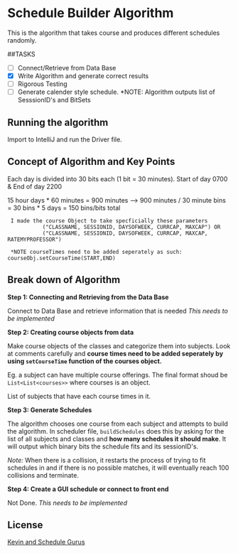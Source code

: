 # Schedule Builder Algorithm

This is the algorithm that takes course and produces different
schedules randomly.

##TASKS
- [ ] Connect/Retrieve from Data Base
- [X] Write Algorithm and generate correct results
- [ ] Rigorous Testing
- [ ] Generate calender style schedule. 
        *NOTE: Algorithm outputs list of SesssionID's and BitSets
## Running the algorithm

Import to IntelliJ and run the Driver file.

## Concept of Algorithm and Key Points
Each day is divided into 30 bits each (1 bit = 30 minutes). 
Start of day 0700 & End of day 2200

15 hour days * 60 minutes = 900 minutes --> 900 minutes / 30 minute bins = 30 bins * 5 days = 150 bins/bits total

     I made the course Object to take specficially these parameters
               ("CLASSNAME, SESSIONID, DAYSOFWEEK, CURRCAP, MAXCAP") OR
               ("CLASSNAME, SESSIONID, DAYSOFWEEK, CURRCAP, MAXCAP, RATEMYPROFESSOR")
               
     *NOTE courseTimes need to be added seperately as such: courseObj.setCourseTime(START,END)
     
 

## Break down of Algorithm
**Step 1: Connecting and Retrieving from the Data Base**

Connect to Data Base and retrieve information that is needed
*This needs to be implemented*

**Step 2: Creating course objects from data**

Make course objects of the classes and categorize them into subjects.
Look at comments carefully and **course times need to be added seperately by using 
`setCourseTime` function of the courses object.**

Eg. a subject can have multiple course offerings. The final format shoud be
`List<List<courses>>` where courses is an object.

List of subjects that have each course times in it.

**Step 3: Generate Schedules**
 
The algorithm chooses one course from each subject and attempts to build the algorithm.
In scheduler file, `buildSchedules` does this by asking for the list of all subjects and classes and **how many 
schedules it should make**. It will output which binary bits the schedule fits and its sessionID's. 

*Note:* When there is a collision, it restarts the process of trying to fit schedules in and if there 
is no possible matches, it will eventually reach 100 collisions and terminate.

**Step 4: Create a GUI schedule or connect to front end**
 
 Not Done. *This needs to be implemented*
 







## License
[Kevin and Schedule Gurus](kevincorvallis@gmail.com)